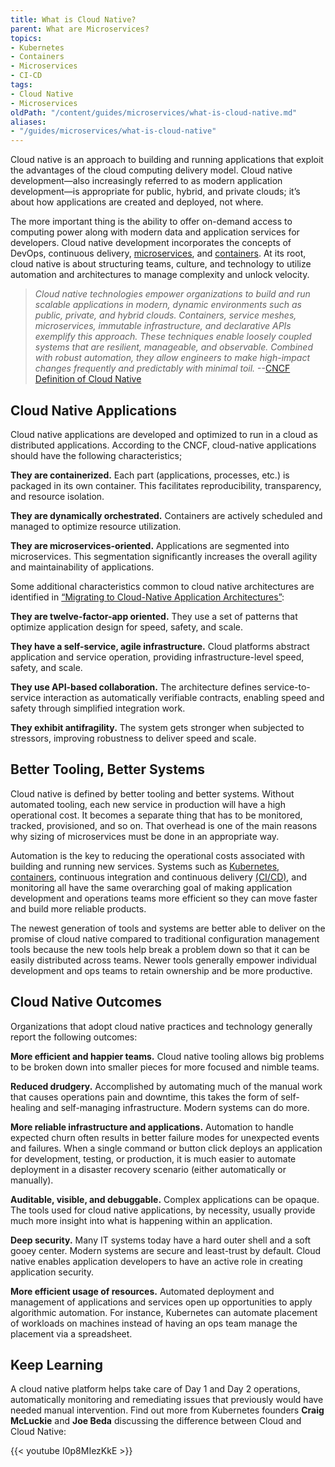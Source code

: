 ```yaml
---
title: What is Cloud Native?
parent: What are Microservices?
topics:
- Kubernetes
- Containers
- Microservices
- CI-CD
tags:
- Cloud Native
- Microservices
oldPath: "/content/guides/microservices/what-is-cloud-native.md"
aliases:
- "/guides/microservices/what-is-cloud-native"
---
```


Cloud native is an approach to building and running applications that exploit the advantages of the cloud computing delivery model. Cloud native development—also increasingly referred to as modern application development—is appropriate for public, hybrid, and private clouds; it’s about how applications are created and deployed, not where.

The more important thing is the ability to offer on-demand access to computing power along with modern data and application services for developers. Cloud native development incorporates the concepts of DevOps, continuous delivery, [microservices](/guides/microservices/what-is-microservices-architecture), and [containers](/guides/containers/what-are-containers). At its root, cloud native is about structuring teams, culture, and technology to utilize automation and architectures to manage complexity and unlock velocity.

>*Cloud native technologies empower organizations to build and run scalable applications in modern, dynamic environments such as public, private, and hybrid clouds. Containers, service meshes, microservices, immutable infrastructure, and declarative APIs exemplify this approach. These techniques enable loosely coupled systems that are resilient, manageable, and observable. Combined with robust automation, they allow engineers to make high-impact changes frequently and predictably with minimal toil.* --[CNCF Definition of Cloud Native](https://github.com/cncf/toc/blob/master/DEFINITION.md)

## Cloud Native Applications

Cloud native applications are developed and optimized to run in a cloud as distributed applications. According to the CNCF, cloud-native applications should have the following characteristics; 

**They are containerized.** Each part \(applications, processes, etc.\) is packaged in its own container. This facilitates reproducibility, transparency, and resource isolation.

**They are dynamically orchestrated.** Containers are actively scheduled and managed to optimize resource utilization.

**They are microservices-oriented.** Applications are segmented into microservices. This segmentation significantly increases the overall agility and maintainability of applications.

Some additional characteristics common to cloud native architectures are identified in [“Migrating to Cloud-Native Application Architectures”](https://download3.vmware.com/vmworld/2015/downloads/oreilly-cloud-native-archx.pdf):

**They are twelve-factor-app oriented.** They use a set of patterns that optimize application design for speed, safety, and scale.

**They have a self-service, agile infrastructure.** Cloud platforms abstract application and service operation, providing infrastructure-level speed, safety, and scale.

**They use API-based collaboration.** The architecture defines service-to-service interaction as automatically verifiable contracts, enabling speed and safety through simplified integration work.

**They exhibit antifragility.** The system gets stronger when subjected to stressors, improving robustness to deliver speed and scale.

## Better Tooling, Better Systems

Cloud native is defined by better tooling and better systems. Without automated tooling, each new service in production will have a high operational cost. It becomes a separate thing that has to be monitored, tracked, provisioned, and so on. That overhead is one of the main reasons why sizing of microservices must be done in an appropriate way. 

Automation is the key to reducing the operational costs associated with building and running new services. Systems such as [Kubernetes](/guides/kubernetes/what-is-kubernetes), [containers](/guides/containers/what-are-containers), continuous integration and continuous delivery [\(CI/CD\)](/guides/ci-cd/ci-cd-what-is/), and monitoring all have the same overarching goal of making application development and operations teams more efficient so they can move faster and build more reliable products.

The newest generation of tools and systems are better able to deliver on the promise of cloud native compared to traditional configuration management tools because the new tools help break a problem down so that it can be easily distributed across teams. Newer tools generally empower individual development and ops teams to retain ownership and be more productive.

## Cloud Native Outcomes

Organizations that adopt cloud native practices and technology generally report the following outcomes:

**More efficient and happier teams.** Cloud native tooling allows big problems to be broken down into smaller pieces for more focused and nimble teams.

**Reduced drudgery.**  Accomplished by automating much of the manual work that causes operations pain and downtime, this takes the form of self-healing and self-managing infrastructure. Modern systems can do more.

**More reliable infrastructure and applications.** Automation to handle expected churn often results in better failure modes for unexpected events and failures. When a single command or button click deploys an application for development, testing, or production, it is much easier to automate deployment in a disaster recovery scenario \(either automatically or manually\).

**Auditable, visible, and debuggable.** Complex applications can be opaque. The tools used for cloud native applications, by necessity, usually provide much more insight into what is happening within an application.

**Deep security.** Many IT systems today have a hard outer shell and a soft gooey center. Modern systems are secure and least-trust by default. Cloud native enables application developers to have an active role in creating application security.

**More efficient usage of resources.** Automated deployment and management of applications and services open up opportunities to apply algorithmic automation. For instance, Kubernetes can automate placement of workloads on machines instead of having an ops team manage the placement via a spreadsheet.

## Keep Learning
A cloud native platform helps take care of Day 1 and Day 2 operations, automatically monitoring and remediating issues that previously would have needed manual intervention. 
Find out more from Kubernetes founders **Craig McLuckie** and **Joe Beda** discussing the difference between Cloud and Cloud Native:

{{< youtube I0p8MIezKkE >}}




